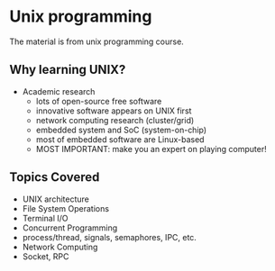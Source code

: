 # Unix programming
 The material is from unix programming course.

## Why learning UNIX?
 + Academic research
    + lots of open-source free software
    + innovative software appears on UNIX first
    + network computing research (cluster/grid)
    + embedded system and SoC (system-on-chip)
    + most of embedded software are Linux-based
    + MOST IMPORTANT: make you an expert on playing computer!



## Topics Covered

+ UNIX architecture
+ File System Operations
+ Terminal I/O
+ Concurrent Programming
+ process/thread, signals, semaphores, IPC, etc.
+ Network Computing
+ Socket, RPC

